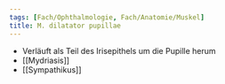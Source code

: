 ```yaml
---
tags: [Fach/Ophthalmologie, Fach/Anatomie/Muskel]
title: M. dilatator pupillae
---
```

*   Verläuft als Teil des Irisepithels um die Pupille herum
*   [[Mydriasis]]
*   [[Sympathikus]]